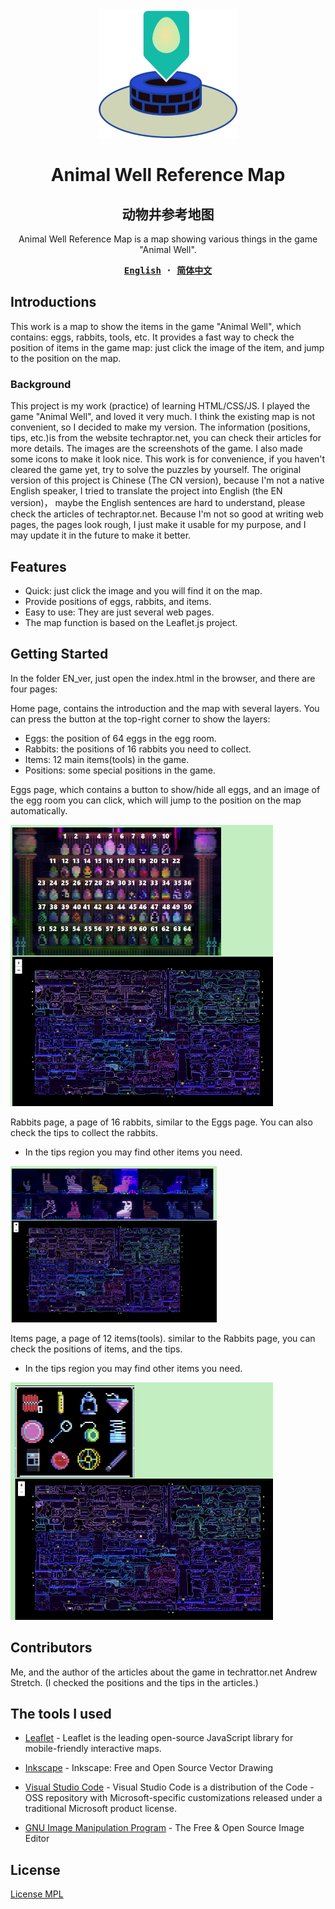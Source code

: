 <div align="center">
  <a href="https://yakia.misitebao.com/">
    <img src="assets/logo.png" width="222" height="206" />
  </a>

  <h1>Animal Well Reference Map</h1>
  <h2>动物井参考地图</h2>

  <p>
  Animal Well Reference Map is a map showing various things in the game "Animal Well". 
  </p>

  <div>
  <strong>
  <samp>

[English](README.md) · [简体中文](README.zh-Hans.md)

  </samp>
  </strong>
  </div>
</div>

## Introductions

This work is a map to show the items in the game "Animal Well", which contains: eggs, rabbits, tools, etc.
It provides a fast way to check the position of items in the game map: just click the image of the item, and jump to the position on
the map.

### Background

This project is my work (practice) of learning HTML/CSS/JS. I played the game "Animal Well", and loved it very much. I think the existing map is not convenient, so I decided to make my version. The information (positions, tips, etc.)is from the website techraptor.net, you can check their articles for more details. The images are the screenshots of the game. I also made some icons to make it look nice.
This work is for convenience, if you haven't cleared the game yet, try to solve the puzzles by yourself.
The original version of this project is Chinese (The CN version), because I'm not a native English speaker, I tried to translate the project into English (the EN version)， maybe the English sentences are hard to understand, please check the articles of techraptor.net.
Because I'm not so good at writing web pages, the pages look rough, I just make it usable for my purpose, and I may update it in the future to make it better.

## Features

- Quick: just click the image and you will find it on the map.
- Provide positions of eggs, rabbits, and items.
- Easy to use: They are just several web pages.
- The map function is based on the Leaflet.js project.

## Getting Started

In the folder EN_ver, just open the index.html in the browser, and there are four pages:

Home page, contains the introduction and the map with several layers. You can press the button at the top-right corner to show the layers:

- Eggs: the position of 64 eggs in the egg room.
- Rabbits: the positions of 16 rabbits you need to collect.
- Items: 12 main items(tools) in the game.
- Positions: some special positions in the game.

Eggs page, which contains a button to show/hide all eggs, and an image of the egg room you can click, which will jump to the position on the map automatically.

<img src="assets/eggs_shot.PNG" width="420" height="450" />

Rabbits page, a page of 16 rabbits, similar to the Eggs page. You can also check the tips to collect the rabbits.

- In the tips region you may find other items you need.

<img src="assets/rabbits_shot.PNG" width="330" height="250" />

Items page, a page of 12 items(tools). similar to the Rabbits page, you can check the positions of items, and the tips.

- In the tips region you may find other items you need.

<img src="assets/tools_shot.PNG" width="420" height="380" />

## Contributors

Me, and the author of the articles about the game in techrattor.net Andrew Stretch. (I checked the positions and the tips in the articles.)

## The tools I used

- [Leaflet](https://github.com/Leaflet/Leaflet.git) - Leaflet is the leading open-source JavaScript library for mobile-friendly interactive maps.

- [Inkscape](https://github.com/inkscape/inkscape) - Inkscape: Free and Open Source Vector Drawing
- [Visual Studio Code](https://github.com/microsoft/vscode) - Visual Studio Code is a distribution of the Code - OSS repository with Microsoft-specific customizations released under a traditional Microsoft product license.
- [GNU Image Manipulation Program](https://www.gimp.org/) - The Free & Open Source Image Editor

## License

[License MPL](../LICENSE)
